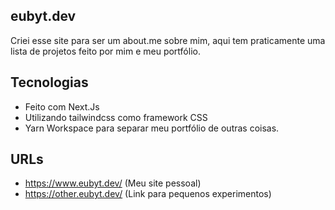 ## eubyt.dev

Criei esse site para ser um about.me sobre mim, aqui tem praticamente uma lista de projetos feito por mim e meu portfólio.

## Tecnologias

-   Feito com Next.Js
-   Utilizando tailwindcss como framework CSS
-   Yarn Workspace para separar meu portfólio de outras coisas.

## URLs

-   https://www.eubyt.dev/ (Meu site pessoal)
-   https://other.eubyt.dev/ (Link para pequenos experimentos)

